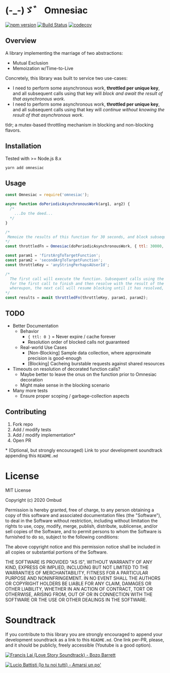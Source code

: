 # (-\_-)ゞ゛ Omnesiac

[![npm version](https://badge.fury.io/js/omnesiac.svg)](https://badge.fury.io/js/omnesiac)
[![Build Status](https://travis-ci.org/growombud/omnesiac.svg?branch=master)](https://travis-ci.org/growombud/omnesiac)
[![codecov](https://codecov.io/gh/growombud/omnesiac/branch/master/graph/badge.svg)](https://codecov.io/gh/growombud/omnesiac)

## Overview

A library implementing the marriage of two abstractions:

- Mutual Exclusion
- Memoization w/Time-to-Live

Concretely, this library was built to service two use-cases:

- I need to perform some asynchronous work, **throttled per unique key**, and all subsequent calls using that key will _block and await the result of that asynchronous work_.
- I need to perform some asynchronous work, **throttled per unique key**, and all subsequent calls using that key will _continue without knowing the result of that asynchronous work_.

tldr; a mutex-based throttling mechanism in blocking and non-blocking flavors.

## Installation

Tested with >= Node.js 8.x

`yarn add omnesiac`

## Usage

```javascript
const Omnesiac = require('omnesiac');

async function doPeriodicAsynchronousWork(arg1, arg2) {
  /* 
    ...Do the deed...
  */
}

/*
 Memoize the results of this function for 30 seconds, and block subsequent calls while the asynchronous work is in-flight
*/
const throttledFn = Omnesiac(doPeriodicAsynchronousWork, { ttl: 30000, blocking: true });

const param1 = 'firstArgToTargetFunction';
const param2 = 'secondArgToTargetFunction';
const throttleKey = 'anyStringPerhapsAUserId';

/*
  The first call will execute the function. Subsequent calls using the same throttleKey will wait
  for the first call to finish and then resolve with the result of the first call for the next 30 seconds,
  whereupon, the next call will resume blocking until it has resolved, and on...
*/
const results = await throttledFn(throttleKey, param1, param2);
```

## TODO

- Better Documentation
  - Behavior
    - `{ ttl: 0 }` = Never expire / cache forever
    - Resolution order of blocked calls not guaranteed
  - Real-world Use Cases
    - \[Non-Blocking\] Sample data collection, where approximate precision is good-enough
    - \[Blocking\] Cacheing burstable requests against shared resources
- Timeouts on resolution of decorated function calls?
  - Maybe better to leave the onus on the function prior to Omnesiac decoration
  - Might make sense in the blocking scenario
- Many more tests
  - Ensure proper scoping / garbage-collection aspects

## Contributing

1. Fork repo
2. Add / modify tests
3. Add / modify implementation\*
4. Open PR

\* (Optional, but strongly encouraged) Link to your development soundtrack appending this `README.md`

# License

MIT License

Copyright (c) 2020 Ombud

Permission is hereby granted, free of charge, to any person obtaining a copy
of this software and associated documentation files (the "Software"), to deal
in the Software without restriction, including without limitation the rights
to use, copy, modify, merge, publish, distribute, sublicense, and/or sell
copies of the Software, and to permit persons to whom the Software is
furnished to do so, subject to the following conditions:

The above copyright notice and this permission notice shall be included in all
copies or substantial portions of the Software.

THE SOFTWARE IS PROVIDED "AS IS", WITHOUT WARRANTY OF ANY KIND, EXPRESS OR
IMPLIED, INCLUDING BUT NOT LIMITED TO THE WARRANTIES OF MERCHANTABILITY,
FITNESS FOR A PARTICULAR PURPOSE AND NONINFRINGEMENT. IN NO EVENT SHALL THE
AUTHORS OR COPYRIGHT HOLDERS BE LIABLE FOR ANY CLAIM, DAMAGES OR OTHER
LIABILITY, WHETHER IN AN ACTION OF CONTRACT, TORT OR OTHERWISE, ARISING FROM,
OUT OF OR IN CONNECTION WITH THE SOFTWARE OR THE USE OR OTHER DEALINGS IN THE
SOFTWARE.

# Soundtrack

If you contribute to this library you are strongly encouraged to append your development soundtrack as a link to this `README.md`. One link per-PR, please, and it should be publicly, freely accessible (Youtube is a good option).

[![Francis Lai (Love Story Soundtrack) - Bozo Barrett](https://i.ytimg.com/vi/-j-KoAUln9U/hqdefault.jpg)](https://www.youtube.com/watch?v=-j-KoAUln9U)

[![Lucio Battisti (Io tu noi tutti) - Amarsi un po'](https://i.ytimg.com/vi/RQ5PdErrCJc/hqdefault.jpg)](https://www.youtube.com/watch?v=RQ5PdErrCJc)

